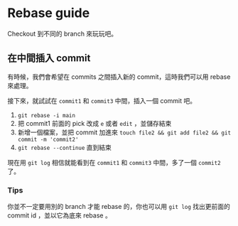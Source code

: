 # Rebase guide

Checkout 到不同的 branch 來玩玩吧。

## 在中間插入 commit

有時候，我們會希望在 commits 之間插入新的 commit，這時我們可以用 rebase 來處理。

接下來，就試試在 `commit1` 和 `commit3` 中間，插入一個 commit 吧。

1. `git rebase -i main`
2. 把 commit1 前面的 pick 改成 `e` 或者 `edit` ，並儲存結束
3. 新增一個檔案，並把 commit 加進來 `touch file2 && git add file2 && git commit -m 'commit2'`
4. `git rebase --continue` 直到結束

現在用 `git log` 相信就能看到在 `commit1` 和 `commit3` 中間，多了一個 `commit2` 了。

### Tips

你並不一定要用別的 branch 才能 rebase 的，你也可以用 `git log` 找出更前面的 commit id ，並以它為底來 rebase 。
